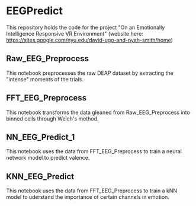 # EEGPredict
This repository holds the code for the project "On an Emotionally Intelligence Responsive VR Environment" (website here: https://sites.google.com/nyu.edu/david-ugo-and-nyah-smith/home)

## Raw_EEG_Preprocess
This notebook preprocesses the raw DEAP dataset by extracting the "intense" moments of the trials.

## FFT_EEG_Preprocess
This notebook transforms the data gleaned from Raw_EEG_Preprocess into binned cells through Welch's method.

## NN_EEG_Predict_1
This notebook uses the data from FFT_EEG_Preprocess to train a neural network model to predict valence.

## KNN_EEG_Predict
This notebook uses the data from FFT_EEG_Preprocess to train a kNN model to uderstand the importance of certain channels in emotion.
